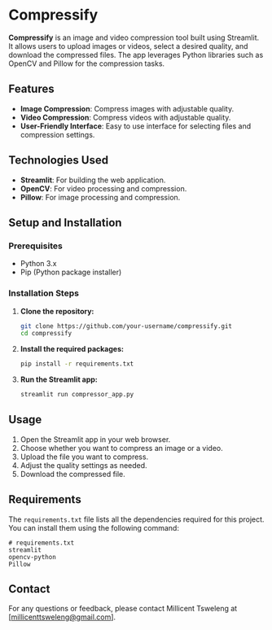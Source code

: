 # Compressify

**Compressify** is an image and video compression tool built using Streamlit. It allows users to upload images or videos, select a desired quality, and download the compressed files. The app leverages Python libraries such as OpenCV and Pillow for the compression tasks.

## Features

- **Image Compression**: Compress images with adjustable quality.
- **Video Compression**: Compress videos with adjustable quality.
- **User-Friendly Interface**: Easy to use interface for selecting files and compression settings.

## Technologies Used

- **Streamlit**: For building the web application.
- **OpenCV**: For video processing and compression.
- **Pillow**: For image processing and compression.

## Setup and Installation

### Prerequisites

- Python 3.x
- Pip (Python package installer)

### Installation Steps

1. **Clone the repository:**

    ```bash
    git clone https://github.com/your-username/compressify.git
    cd compressify
    ```

2. **Install the required packages:**

    ```bash
    pip install -r requirements.txt
    ```

3. **Run the Streamlit app:**

    ```bash
    streamlit run compressor_app.py
    ```

## Usage

1. Open the Streamlit app in your web browser.
2. Choose whether you want to compress an image or a video.
3. Upload the file you want to compress.
4. Adjust the quality settings as needed.
5. Download the compressed file.

## Requirements

The `requirements.txt` file lists all the dependencies required for this project. You can install them using the following command:

```plaintext
# requirements.txt
streamlit
opencv-python
Pillow
```
## Contact
For any questions or feedback, please contact Millicent Tsweleng at [millicenttsweleng@gmail.com].
